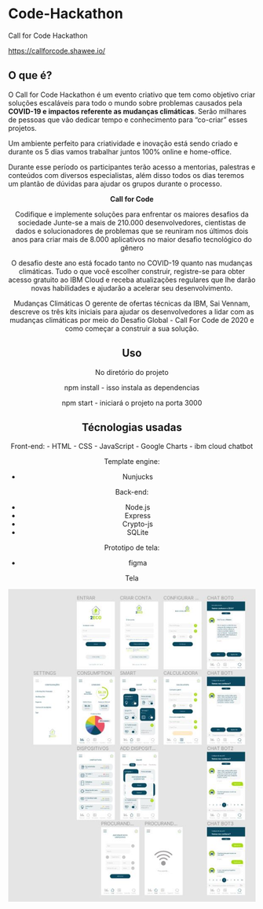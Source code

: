# Code-Hackathon
Call for Code Hackathon

https://callforcode.shawee.io/

<h2>O que é?</h2>

O Call for Code Hackathon é um evento criativo que tem como objetivo criar soluções escaláveis para todo o mundo sobre problemas causados pela <b>COVID-19 e impactos referente as mudanças climáticas</b>. Serão milhares de pessoas que vão dedicar tempo e conhecimento para “co-criar” esses projetos.

Um ambiente perfeito para criatividade e inovação está sendo criado e durante os 5 dias vamos trabalhar juntos 100% online e home-office.

Durante esse período os participantes terão acesso a mentorias, palestras e conteúdos com diversos especialistas, além disso todos os dias teremos um plantão de dúvidas para ajudar os grupos durante o processo.

<center><b>Call for Code</b><center>

Codifique e implemente soluções para enfrentar os maiores desafios da sociedade
Junte-se a mais de 210.000 desenvolvedores, cientistas de dados e solucionadores de problemas que se reuniram nos últimos dois anos para criar mais de 8.000 aplicativos no maior desafio tecnológico do gênero

O desafio deste ano está focado tanto no COVID-19 quanto nas mudanças climáticas. Tudo o que você escolher construir, registre-se para obter acesso gratuito ao IBM Cloud e receba atualizações regulares que lhe darão novas habilidades e ajudarão a acelerar seu desenvolvimento.

Mudanças Climáticas
O gerente de ofertas técnicas da IBM, Sai Vennam, descreve os três kits iniciais para ajudar os desenvolvedores a lidar com as mudanças climáticas por meio do Desafio Global - Call For Code de 2020 e como começar a construir a sua solução.

<h2>Uso</h2>

No diretório do projeto

npm install - isso instala as dependencias

npm start - iniciará o projeto na porta 3000

<h2>Técnologias usadas</h2>
Front-end:
- HTML
- CSS
- JavaScript
- Google Charts
- ibm cloud chatbot

Template engine: 
- Nunjucks

Back-end:
- Node.js
- Express
- Crypto-js
- SQLite

Prototipo de tela:
- figma 

Tela 

<img src="Prototipos/prototipo.JPG" />

